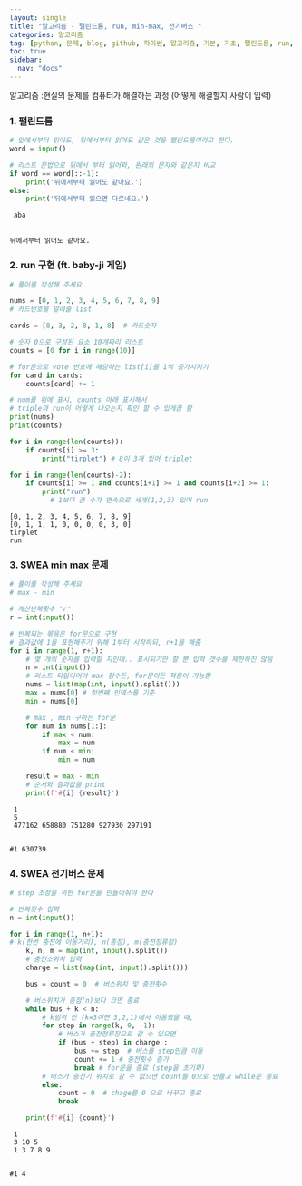 ```yaml
---
layout: single
title: "알고리즘 - 팰린드룸, run, min-max, 전기버스 "
categories: 알고리즘
tag: [python, 문제, blog, github, 파이썬, 알고리즘, 기본, 기초, 팰린드룸, run, min-max, 전기버스, 멀티캠퍼스, swea, sw acdemy]
toc: true
sidebar:
  nav: "docs"
---
```


알고리즘 :현실의 문제를 컴퓨터가 해결하는 과정 (어떻게 해결할지 사람이 입력)

### 1. 팰린드룸


```python
# 앞에서부터 읽어도, 뒤에서부터 읽어도 같은 것을 팰린드룸이라고 한다.
word = input()

# 리스트 문법으로 뒤에서 부터 읽어와, 원래의 문자와 같은지 비교
if word == word[::-1]:
    print('뒤에서부터 읽어도 같아요.')
else:
    print('뒤에서부터 읽으면 다르네요.')
```

     aba


    뒤에서부터 읽어도 같아요.


### 2. run 구현 (ft. baby-ji 게임)


```python
# 풀이를 작성해 주세요

nums = [0, 1, 2, 3, 4, 5, 6, 7, 8, 9]
# 카드번호를 알려줄 list

cards = [8, 3, 2, 8, 1, 8]  # 카드숫자

# 숫자 0으로 구성된 요소 10개짜리 리스트
counts = [0 for i in range(10)]

# for문으로 vote 번호에 해당하는 list[i]를 1씩 증가시키기
for card in cards:
    counts[card] += 1

# num를 위에 표시, counts 아래 표시해서 
# triple과 run이 어떻게 나오는지 확인 할 수 있게끔 함
print(nums) 
print(counts)

for i in range(len(counts)):
    if counts[i] >= 3:
        print("tirplet") # 8이 3개 있어 triplet 

for i in range(len(counts)-2):
    if counts[i] >= 1 and counts[i+1] >= 1 and counts[i+2] >= 1:
        print("run") 
          # 1보다 큰 수가 연속으로 세개(1,2,3) 있어 run
```

    [0, 1, 2, 3, 4, 5, 6, 7, 8, 9]
    [0, 1, 1, 1, 0, 0, 0, 0, 3, 0]
    tirplet
    run


### 3. SWEA min max 문제


```python
# 풀이를 작성해 주세요
# max - min

# 계산반복횟수 'r' 
r = int(input())

# 반복되는 묶음은 for문으로 구현
# 결과값에 1을 표현해주기 위해 1부터 시작하되, r+1을 해줌
for i in range(1, r+1): 
    # 몇 개의 숫자를 입력할 지인데.. 표시되기만 할 뿐 입력 갯수를 제한하진 않음
    n = int(input()) 
    # 리스트 타입이어야 max 함수든, for문이든 적용이 가능함
    nums = list(map(int, input().split()))
    max = nums[0] # 첫번째 인덱스를 기준
    min = nums[0]

    # max , min 구하는 for문
    for num in nums[1:]:
        if max < num:
            max = num
        if num < min:
            min = num

    result = max - min
    # 순서와 결과값을 print
    print(f'#{i} {result}')
```

     1 
     5
     477162 658880 751280 927930 297191


    #1 630739


### 4. SWEA 전기버스 문제


```python
# step 조정을 위한 for문을 만들어줘야 한다 

# 반복횟수 입력
n = int(input())

for i in range(1, n+1):
# k(한번 충전에 이동거리), n(종점), m(충전정류장)
    k, n, m = map(int, input().split())
    # 충전소위치 입력
    charge = list(map(int, input().split()))

    bus = count = 0  # 버스위치 및 충전횟수

    # 버스위치가 종점(n)보다 크면 종료    
    while bus + k < n: 
        # k범위 안 (k=3이면 3,2,1)에서 이동했을 때, 
        for step in range(k, 0, -1):
            # 버스가 충전정류장으로 갈 수 있으면 
            if (bus + step) in charge :
                bus += step  # 버스를 step만큼 이동
                count += 1 # 충전횟수 증가
                break # for문을 종료 (step을 초기화)
        # 버스가 충전기 위치로 갈 수 없으면 count를 0으로 만들고 while문 종료
        else:
            count = 0  # chage를 0 으로 바꾸고 종료
            break

    print(f'#{i} {count}')
```

     1
     3 10 5
     1 3 7 8 9


    #1 4

